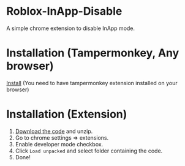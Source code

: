 # Roblox-InApp-Disable
A simple chrome extension to disable InApp mode.

# Installation (Tampermonkey, Any browser)
[Install](https://github.com/RobloxDevs/Roblox-InApp-Disable/raw/main/window.user.js) (You need to have tampermonkey extension installed on your browser)

# Installation (Extension)
1. [Download the code](https://github.com/RobloxDevs/Roblox-InApp-Disable/archive/refs/heads/main.zip) and unzip.
2. Go to chrome settings => extensions.
3. Enable developer mode checkbox.
4. Click `Load unpacked` and select folder containing the code.
5. Done!
